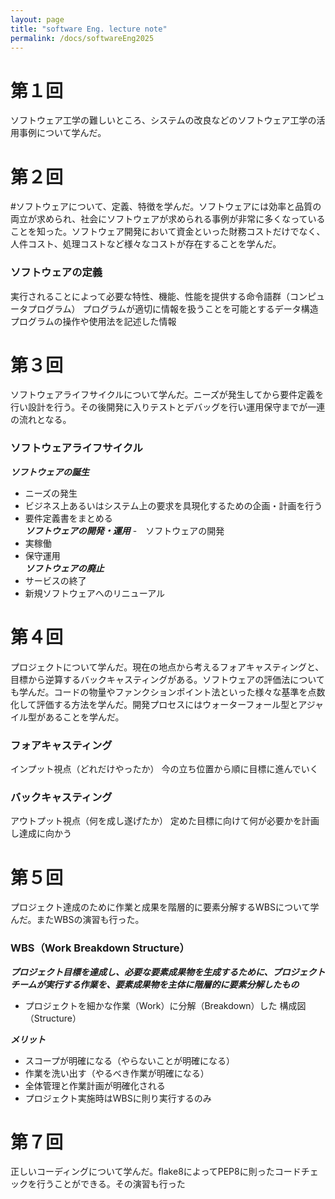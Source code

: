 ```yaml
---
layout: page
title: "software Eng. lecture note"
permalink: /docs/softwareEng2025
---
```


# 第１回
ソフトウェア工学の難しいところ、システムの改良などのソフトウェア工学の活用事例について学んだ。

# 第２回
#ソフトウェアについて、定義、特徴を学んだ。ソフトウェアには効率と品質の両立が求められ、社会にソフトウェアが求められる事例が非常に多くなっていることを知った。ソフトウェア開発において資金といった財務コストだけでなく、人件コスト、処理コストなど様々なコストが存在することを学んだ。

### ソフトウェアの定義
実行されることによって必要な特性、機能、性能を提供する命令語群（コンピュータプログラム）
プログラムが適切に情報を扱うことを可能とするデータ構造
プログラムの操作や使用法を記述した情報

# 第３回
ソフトウェアライフサイクルについて学んだ。ニーズが発生してから要件定義を行い設計を行う。その後開発に入りテストとデバッグを行い運用保守までが一連の流れとなる。

### ソフトウェアライフサイクル
***ソフトウェアの誕生***
- ニーズの発生 
- ビジネス上あるいはシステム上の要求を具現化するための企画・計画を行う
- 要件定義書をまとめる　\
***ソフトウェアの開発・運用***
-　ソフトウェアの開発 
- 実稼働 
- 保守運用 \
***ソフトウェアの廃止*** 
- サービスの終了 
- 新規ソフトウェアへのリニューアル 

# 第４回
プロジェクトについて学んだ。現在の地点から考えるフォアキャスティングと、目標から逆算するバックキャスティングがある。ソフトウェアの評価法についても学んだ。コードの物量やファンクションポイント法といった様々な基準を点数化して評価する方法を学んだ。開発プロセスにはウォーターフォール型とアジャイル型があることを学んだ。

### フォアキャスティング
インプット視点（どれだけやったか）
今の立ち位置から順に目標に進んでいく 

### バックキャスティング
アウトプット視点（何を成し遂げたか） 
定めた目標に向けて何が必要かを計画し達成に向かう 

# 第５回
プロジェクト達成のために作業と成果を階層的に要素分解するWBSについて学んだ。またWBSの演習も行った。

### WBS（Work Breakdown Structure）
***プロジェクト目標を達成し、必要な要素成果物を生成するために、プロジェクトチームが実行する作業を、要素成果物を主体に階層的に要素分解したもの*** 
- プロジェクトを細かな作業（Work）に分解（Breakdown）した 構成図（Structure）

***メリット***
- スコープが明確になる（やらないことが明確になる）
- 作業を洗い出す（やるべき作業が明確になる）
- 全体管理と作業計画が明確化される
- プロジェクト実施時はWBSに則り実行するのみ

# 第７回
正しいコーディングについて学んだ。flake8によってPEP8に則ったコードチェックを行うことができる。その演習も行った
